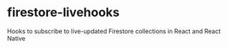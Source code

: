 # firestore-livehooks
Hooks to subscribe to live-updated Firestore collections in React and React Native
